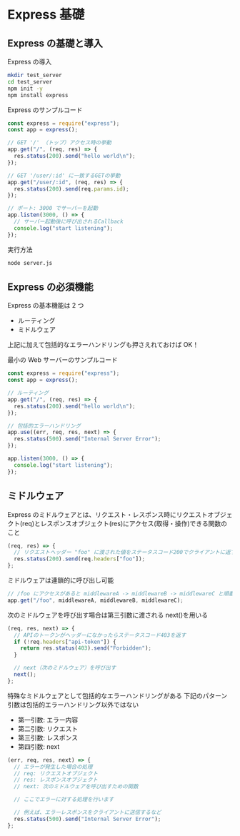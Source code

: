 # Express 基礎

## Express の基礎と導入

Express の導入

```sh
mkdir test_server
cd test_server
npm init -y
npm install express
```

Express のサンプルコード

```js
const express = require("express");
const app = express();

// GET '/' （トップ）アクセス時の挙動
app.get("/", (req, res) => {
  res.status(200).send("hello world\n");
});

// GET '/user/:id' に一致するGETの挙動
app.get("/user/:id", (req, res) => {
  res.status(200).send(req.params.id);
});

// ポート: 3000 でサーバーを起動
app.listen(3000, () => {
  // サーバー起動後に呼び出されるCallback
  console.log("start listening");
});
```

実行方法

```sh
node server.js
```

## Express の必須機能

Express の基本機能は 2 つ

- ルーティング
- ミドルウェア

上記に加えて包括的なエラーハンドリングも押さえれておけば OK！

最小の Web サーバーのサンプルコード

```js
const express = require("express");
const app = express();

// ルーティング
app.get("/", (req, res) => {
  res.status(200).send("hello world\n");
});

// 包括的エラーハンドリング
app.use((err, req, res, next) => {
  res.status(500).send("Internal Server Error");
});

app.listen(3000, () => {
  console.log("start listening");
});
```

## ミドルウェア

Express のミドルウェアとは、リクエスト・レスポンス時にリクエストオブジェクト(req)とレスポンスオブジェクト(res)にアクセス(取得・操作)できる関数のこと

```js
(req, res) => {
  // リクエストヘッダー "foo" に渡された値をステータスコード200でクライアントに返す
  res.status(200).send(req.headers["foo"]);
};
```

ミドルウェアは連鎖的に呼び出し可能

```js
// /foo にアクセスがあると middlewareA -> middlewareB -> middlewareC と順番に呼び出される
app.get("/foo", middlewareA, middlewareB, middlewareC);
```

次のミドルウェアを呼び出す場合は第三引数に渡される next()を用いる

```js
(req, res, next) => {
  // APIのトークンがヘッダーになかったらステータスコード403を返す
  if (!req.headers["api-token"]) {
    return res.status(403).send("Forbidden");
  }

  // next（次のミドルウェア）を呼び出す
  next();
};
```

特殊なミドルウェアとして包括的なエラーハンドリングがある
下記のパターン引数は包括的エラーハンドリング以外ではない

- 第一引数: エラー内容
- 第二引数: リクエスト
- 第三引数: レスポンス
- 第四引数: next

```js
(err, req, res, next) => {
  // エラーが発生した場合の処理
  // req: リクエストオブジェクト
  // res: レスポンスオブジェクト
  // next: 次のミドルウェアを呼び出すための関数

  // ここでエラーに対する処理を行います

  // 例えば、エラーレスポンスをクライアントに送信するなど
  res.status(500).send("Internal Server Error");
};
```
